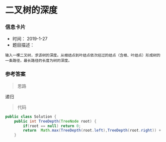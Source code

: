 # 二叉树的深度 

### 信息卡片 

- 时间： 2019-1-27
- 题目描述：

```
输入一棵二叉树，求该树的深度。从根结点到叶结点依次经过的结点（含根、叶结点）形成树的一条路径，最长路径的长度为树的深度。
```



### 参考答案

> 思路

递归


> 代码

```java
public class Solution {
    public int TreeDepth(TreeNode root) {
        if(root == null) return 0;
        return  Math.max(TreeDepth(root.left),TreeDepth(root.right)) + 1;
    }
    
```



 